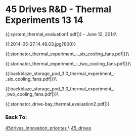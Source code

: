 # 45 Drives R&D - Thermal Experiments 13 14

{{:system_thermal_evaluation1.pdf|}} - June 12, 2014\\

{{:2014-05-27_14.48.03.jpg?600}}

{{:storinator_thermal_experiment_-_six_cooling_fans.pdf|}}\\

{{:storinator_thermal_experiment_-_two_cooling_fans.pdf|}}\\

{{:backblaze_storage_pod_3.0_thermal_experiment_-_six_cooling_fans.pdf|}}\\

{{:backblaze_storage_pod_3.0_thermal_experiment_-_two_cooling_fans.pdf|}}\\

{{:storinator_drive-bay_thermal_evaluation2.pdf|}}

### Back To:

[45drives_innovation_priorites ](45drives_innovation_priorites )\\
[45_drives](45_drives)
